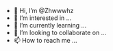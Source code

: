 - 👋 Hi, I’m @Zhwwwhz
- 👀 I’m interested in ...
- 🌱 I’m currently learning ...
- 💞️ I’m looking to collaborate on ...
- 📫 How to reach me ...

<!---
Zhwwwhz/Zhwwwhz is a ✨ special ✨ repository because its `README.md` (this file) appears on your GitHub profile.
You can click the Preview link to take a look at your changes.
--->
